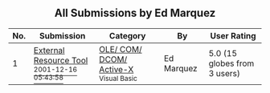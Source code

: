 ﻿<div align="center">

## All Submissions by Ed Marquez

</div>

No.  | Submission | Category | By   | User Rating
---- | ---------- | -------- | ---- | -----------
1 | [External Resource Tool<br /><sup>2001-12-16 05:43:58</sup>](https://github.com/Planet-Source-Code/ed-marquez-external-resource-tool__1-32156) | [OLE/ COM/ DCOM/ Active\-X<br /><sup>Visual Basic</sup>](../ByCategory/ole-com-dcom-active-x__1-29.md) | Ed Marquez | 5.0 (15 globes from 3 users)
